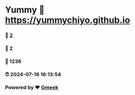 # Yummy :link: https://yummychiyo.github.io 
### :page_facing_up: [2](https://yummychiyo.github.io/tag.html) 
### :speech_balloon: 2 
### :hibiscus: 1236 
### :alarm_clock: 2024-07-16 16:13:54 
### Powered by :heart: [Gmeek](https://github.com/Meekdai/Gmeek)
